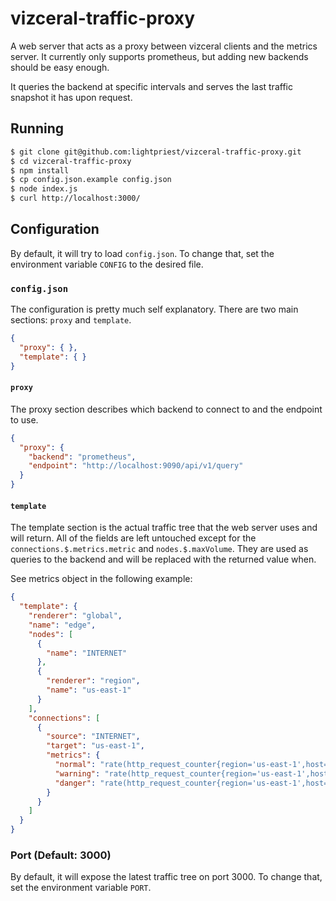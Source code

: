 vizceral-traffic-proxy
======================

A web server that acts as a proxy between vizceral clients and the
metrics server. It currently only supports prometheus, but adding new backends
should be easy enough.

It queries the backend at specific intervals and serves the last
traffic snapshot it has upon request.

Running
-------

```sh
$ git clone git@github.com:lightpriest/vizceral-traffic-proxy.git
$ cd vizceral-traffic-proxy
$ npm install
$ cp config.json.example config.json
$ node index.js
$ curl http://localhost:3000/
```

Configuration
-------------

By default, it will try to load `config.json`. To change that, set the
environment variable `CONFIG` to the desired file.

### `config.json`

The configuration is pretty much self explanatory. There are two
main sections: `proxy` and `template`.

```json
{
  "proxy": { },
  "template": { }
}
```

#### `proxy`

The proxy section describes which backend to connect to and the
endpoint to use.

```json
{
  "proxy": {
    "backend": "prometheus",
    "endpoint": "http://localhost:9090/api/v1/query"
  }
}
```

#### `template`

The template section is the actual traffic tree that the web server uses and
will return. All of the fields are left untouched except for the
`connections.$.metrics.metric` and `nodes.$.maxVolume`. They are used as
queries to the backend and will be replaced with the returned value when.

See metrics object in the following example:

```json
{
  "template": {
    "renderer": "global",
    "name": "edge",
    "nodes": [
      {
        "name": "INTERNET"
      },
      {
        "renderer": "region",
        "name": "us-east-1"
      }
    ],
    "connections": [
      {
        "source": "INTERNET",
        "target": "us-east-1",
        "metrics": {
          "normal": "rate(http_request_counter{region='us-east-1',host='web01',status_code=~'2..'}[1m])",
          "warning": "rate(http_request_counter{region='us-east-1',host='web01',status_code=~'4..'}[1m])",
          "danger": "rate(http_request_counter{region='us-east-1',host='web01',status_code=~'5..'}[1m])"
        }
      }
    ]
  }
}
```

### Port (Default: 3000)

By default, it will expose the latest traffic tree on port 3000.
To change that, set the environment variable `PORT`.
